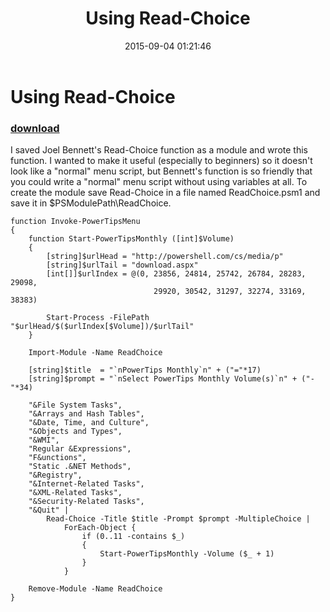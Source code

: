 ﻿---
pid:            6001
poster:         Vince Ypma
title:          Using Read-Choice
date:           2015-09-04 01:21:46
format:         posh
parent:         0
parent:         0

---

# Using Read-Choice

### [download](6001.ps1)

I saved Joel Bennett's Read-Choice function as a module and wrote this function.  I wanted to make it useful (especially to beginners) so it doesn't look like a "normal" menu script, but Bennett's function is so friendly that you could write a "normal" menu script without using variables at all.  To create the module save Read-Choice in a file named ReadChoice.psm1 and save it in $PSModulePath\ReadChoice.

```posh
function Invoke-PowerTipsMenu
{
    function Start-PowerTipsMonthly ([int]$Volume)
    {
        [string]$urlHead = "http://powershell.com/cs/media/p"
        [string]$urlTail = "download.aspx"
        [int[]]$urlIndex = @(0, 23856, 24814, 25742, 26784, 28283, 29098,
                                29920, 30542, 31297, 32274, 33169, 38383)

        Start-Process -FilePath "$urlHead/$($urlIndex[$Volume])/$urlTail"
    }

    Import-Module -Name ReadChoice

    [string]$title  = "`nPowerTips Monthly`n" + ("="*17)
    [string]$prompt = "`nSelect PowerTips Monthly Volume(s)`n" + ("-"*34)

    "&File System Tasks",
    "&Arrays and Hash Tables",
    "&Date, Time, and Culture",
    "&Objects and Types",
    "&WMI",
    "Regular &Expressions",
    "F&unctions",
    "Static .&NET Methods",
    "&Registry",
    "&Internet-Related Tasks",
    "&XML-Related Tasks",
    "&Security-Related Tasks",
    "&Quit" | 
        Read-Choice -Title $title -Prompt $prompt -MultipleChoice |
            ForEach-Object {
                if (0..11 -contains $_)
                {
                    Start-PowerTipsMonthly -Volume ($_ + 1)
                }
            }

    Remove-Module -Name ReadChoice
}
```
